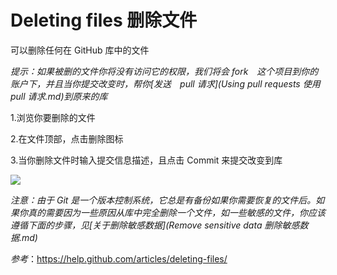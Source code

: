 Deleting files 删除文件
===========

可以删除任何在 GitHub 库中的文件

*提示：如果被删的文件你将没有访问它的权限，我们将会 fork　这个项目到你的账户下，并且当你提交改变时，帮你[发送　pull 请求](Using pull requests 使用 pull 请求.md)到原来的库*
 
 1.浏览你要删除的文件

 2.在文件顶部，点击删除图标

 3.当你删除文件时输入提交信息描述，且点击 Commit 来提交改变到库

 ![](https://help.github.com/assets/images/help/repository/commit_message_summary.png)

 *注意：由于 Git 是一个版本控制系统，它总是有备份如果你需要恢复的文件后。如果你真的需要因为一些原因从库中完全删除一个文件，如一些敏感的文件，你应该遵循下面的步骤，见[关于删除敏感数据](Remove sensitive data 删除敏感数据.md)*

*参考*：<https://help.github.com/articles/deleting-files/>